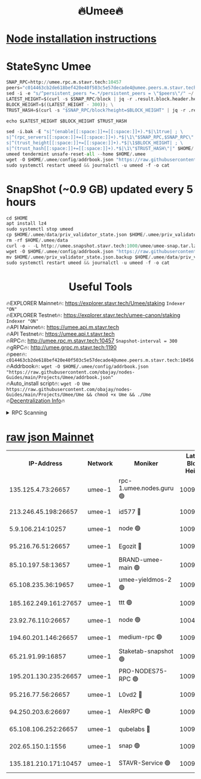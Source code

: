 <h1 align="center"> 🔥Umee🔥</h1>


[Node installation instructions](https://github.com/obajay/nodes-Guides/tree/main/Projects/Umee)
=
# StateSync Umee
```python
SNAP_RPC=http://umee.rpc.m.stavr.tech:10457
peers="c014463cb2de618bef420e40f503c5e57decade4@umee.peers.m.stavr.tech:10456"
sed -i -e "s/^persistent_peers *=.*/persistent_peers = \"$peers\"/" ~/.umee/config/config.toml
LATEST_HEIGHT=$(curl -s $SNAP_RPC/block | jq -r .result.block.header.height); \
BLOCK_HEIGHT=$((LATEST_HEIGHT - 300)); \
TRUST_HASH=$(curl -s "$SNAP_RPC/block?height=$BLOCK_HEIGHT" | jq -r .result.block_id.hash)

echo $LATEST_HEIGHT $BLOCK_HEIGHT $TRUST_HASH

sed -i.bak -E "s|^(enable[[:space:]]+=[[:space:]]+).*$|\1true| ; \
s|^(rpc_servers[[:space:]]+=[[:space:]]+).*$|\1\"$SNAP_RPC,$SNAP_RPC\"| ; \
s|^(trust_height[[:space:]]+=[[:space:]]+).*$|\1$BLOCK_HEIGHT| ; \
s|^(trust_hash[[:space:]]+=[[:space:]]+).*$|\1\"$TRUST_HASH\"|" $HOME/.umee/config/config.toml
umeed tendermint unsafe-reset-all --home $HOME/.umee
wget -O $HOME/.umee/config/addrbook.json "https://raw.githubusercontent.com/obajay/nodes-Guides/main/Projects/Umee/addrbook.json"
sudo systemctl restart umeed && journalctl -u umeed -f -o cat
```
# SnapShot (~0.9 GB) updated every 5 hours
```python
cd $HOME
apt install lz4
sudo systemctl stop umeed
cp $HOME/.umee/data/priv_validator_state.json $HOME/.umee/priv_validator_state.json.backup
rm -rf $HOME/.umee/data
curl -o - -L http://umee.snapshot.stavr.tech:1000/umee/umee-snap.tar.lz4 | lz4 -c -d - | tar -x -C $HOME/.umee --strip-components 2
wget -O $HOME/.umee/config/addrbook.json "https://raw.githubusercontent.com/obajay/nodes-Guides/main/Projects/Umee/addrbook.json"
mv $HOME/.umee/priv_validator_state.json.backup $HOME/.umee/data/priv_validator_state.json
sudo systemctl restart umeed && journalctl -u umeed -f -o cat
```
 <h1 align="center"> Useful Tools</h1>

🔥EXPLORER Mainnet🔥:      https://explorer.stavr.tech/Umee/staking             `Indexer "ON"` \
🔥EXPLORER Testnet🔥:        https://explorer.stavr.tech/umee-canon/staking      `Indexer "ON"` \
🔥API Mainnet🔥:                   https://umee.api.m.stavr.tech \
🔥API Testnet🔥:                     https://umee.api.t.stavr.tech \
🔥RPC🔥:                                   http://umee.rpc.m.stavr.tech:10457                     `Snapshot-interval = 300` \
🔥gRPC🔥:                              http://umee.grpc.m.stavr.tech:1190 \
🔥peer🔥:                     `c014463cb2de618bef420e40f503c5e57decade4@umee.peers.m.stavr.tech:10456` \
🔥Addrbook🔥:    ```wget -O $HOME/.umee/config/addrbook.json "https://raw.githubusercontent.com/obajay/nodes-Guides/main/Projects/Umee/addrbook.json"``` \
🔥Auto_install script🔥: ```wget -O Ume https://raw.githubusercontent.com/obajay/nodes-Guides/main/Projects/Umee/Ume && chmod +x Ume && ./Ume``` \
🔥[Decentralization Info](https://github.com/obajay/StateSync-snapshots/tree/main/Projects/Umee/Decentralization)🔥

<details>
<summary>RPC Scanning</summary>

<h2 align="center"> We scan nodes in real time every 4 hours. And we provide the final result of RPC endpoints.
We cannot influence the operation of these nodes in any way. </h2>


```python
If Voting Power is higher than 0 --> then the Node is a validator of the network and may be subject to attack and be a potential threat to the chain.
```
```python
We marked such validators with a red symbol
```

</details>

[raw json Mainnet](https://rpc-check.umeem.stavr.tech/umeem/rpc-umeem-result.json)
=



<table><tr><th>IP-Address</th><th>Network</th><th>Moniker</th><th>Latest Block Height</th><th>Earliest Block Height</th><th>Catching Up</th><th>Tx Index</th><th>Voting Power</th><th>Scan Time</th></tr><tr><td>135.125.4.73:26657</td><td>umee-1</td><td>rpc-1.umee.nodes.guru 🟢</td><td>10097210</td><td>5167386</td><td>False</td><td>on</td><td>0</td><td>2024-01-12T02:36:56.606379365UTC</td></tr><tr><td>213.246.45.198:26657</td><td>umee-1</td><td>id577 🔴</td><td>10097194</td><td>7100001</td><td>False</td><td>on</td><td>35105587</td><td>2024-01-12T02:35:22.033426746UTC</td></tr><tr><td>5.9.106.214:10257</td><td>umee-1</td><td>node 🟢</td><td>10097206</td><td>7942001</td><td>False</td><td>on</td><td>0</td><td>2024-01-12T02:36:31.253333610UTC</td></tr><tr><td>95.216.76.51:26657</td><td>umee-1</td><td>Egozit 🔴</td><td>10097210</td><td>8262001</td><td>False</td><td>off</td><td>38182029</td><td>2024-01-12T02:36:56.223762577UTC</td></tr><tr><td>85.10.197.58:13657</td><td>umee-1</td><td>BRAND-umee-main 🟢</td><td>10097197</td><td>8427832</td><td>False</td><td>on</td><td>0</td><td>2024-01-12T02:35:39.348975980UTC</td></tr><tr><td>65.108.235.36:19657</td><td>umee-1</td><td>umee-yieldmos-2 🟢</td><td>10097186</td><td>9575548</td><td>False</td><td>on</td><td>0</td><td>2024-01-12T02:34:34.390884725UTC</td></tr><tr><td>185.162.249.161:27657</td><td>umee-1</td><td>ttt 🟢</td><td>10097203</td><td>9733423</td><td>False</td><td>on</td><td>0</td><td>2024-01-12T02:36:13.268886822UTC</td></tr><tr><td>23.92.76.110:26657</td><td>umee-1</td><td>node 🟢</td><td>10046600</td><td>9953901</td><td>False</td><td>on</td><td>0</td><td>2024-01-12T02:37:37.267718622UTC</td></tr><tr><td>194.60.201.146:26657</td><td>umee-1</td><td>medium-rpc 🟢</td><td>10097196</td><td>9984137</td><td>False</td><td>on</td><td>0</td><td>2024-01-12T02:35:30.537332014UTC</td></tr><tr><td>65.21.91.99:16857</td><td>umee-1</td><td>Staketab-snapshot 🟢</td><td>10097200</td><td>9992001</td><td>False</td><td>off</td><td>0</td><td>2024-01-12T02:35:54.587225961UTC</td></tr><tr><td>195.201.130.235:26657</td><td>umee-1</td><td>PRO-NODES75-RPC 🟢</td><td>10097206</td><td>9997205</td><td>False</td><td>on</td><td>0</td><td>2024-01-12T02:36:28.013036110UTC</td></tr><tr><td>95.216.77.56:26657</td><td>umee-1</td><td>L0vd2 🔴</td><td>10097214</td><td>9997214</td><td>False</td><td>off</td><td>37313885</td><td>2024-01-12T02:37:15.952825838UTC</td></tr><tr><td>94.250.203.6:26697</td><td>umee-1</td><td>AlexRPC 🟢</td><td>10097196</td><td>9998001</td><td>False</td><td>on</td><td>0</td><td>2024-01-12T02:35:35.054682834UTC</td></tr><tr><td>65.108.106.252:26657</td><td>umee-1</td><td>qubelabs 🔴</td><td>10097198</td><td>10042989</td><td>False</td><td>on</td><td>36667848</td><td>2024-01-12T02:35:41.866146734UTC</td></tr><tr><td>202.65.150.1:1556</td><td>umee-1</td><td>snap 🟢</td><td>10097206</td><td>10095599</td><td>False</td><td>on</td><td>0</td><td>2024-01-12T02:36:28.867195543UTC</td></tr><tr><td>135.181.210.171:10457</td><td>umee-1</td><td>STAVR-Service 🟢</td><td>10097212</td><td>10096001</td><td>False</td><td>on</td><td>0</td><td>2024-01-12T02:37:05.243034102UTC</td></tr></table>
